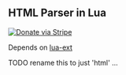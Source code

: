 ## HTML Parser in Lua

[![Donate via Stripe](https://img.shields.io/badge/Donate-Stripe-green.svg)](https://buy.stripe.com/00gbJZ0OdcNs9zi288)<br>

Depends on [lua-ext](https://github.com/thenumbernine/lua-ext)

TODO rename this to just 'html' ...
